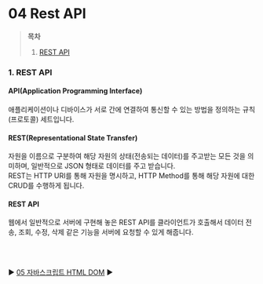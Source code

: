 # 04 Rest API

> **목차**
>
> 1. [REST API](#1-rest-api)

### 1. REST API

#### API(Application Programming Interface)

애플리케이션이나 디바이스가 서로 간에 연결하여 통신할 수 있는 방법을 정의하는 규칙(프로토콜) 세트입니다.

#### REST(Representational State Transfer)

자원을 이름으로 구분하여 해당 자원의 상태(전송되는 데이터)를 주고받는 모든 것을 의미하며, 일반적으로 JSON 형태로 데이터를 주고 받습니다.  
REST는 HTTP URI를 통해 자원을 명시하고, HTTP Method를 통해 해당 자원에 대한 CRUD를 수행하게 됩니다.

#### REST API

웹에서 일반적으로 서버에 구현해 놓은 REST API를 클라이언트가 호출해서 데이터 전송, 조회, 수정, 삭제 같은 기능을 서버에 요청할 수 있게 해줍니다.

<br/>  
<br/>

:arrow_forward: [05 자바스크립트 HTML DOM](./05%20%EC%9E%90%EB%B0%94%EC%8A%A4%ED%81%AC%EB%A6%BD%ED%8A%B8%20HTML%20DOM.md) :arrow_forward:
